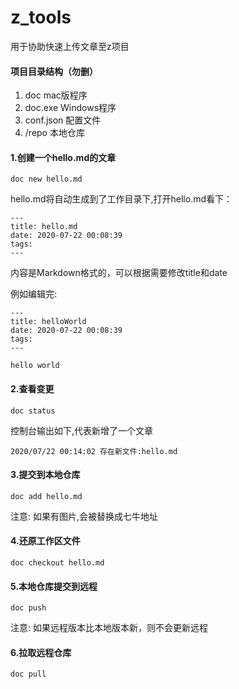 # z_tools
用于协助快速上传文章至z项目

#### 项目目录结构（勿删）
1. doc  mac版程序
2. doc.exe Windows程序
3. conf.json 配置文件
4. /repo 本地仓库

#### 1.创建一个hello.md的文章

```
doc new hello.md
```
hello.md将自动生成到了工作目录下,打开hello.md看下：

```
---
title: hello.md
date: 2020-07-22 00:08:39
tags:
---
```
内容是Markdown格式的，可以根据需要修改title和date

例如编辑完:

```
---
title: helloWorld
date: 2020-07-22 00:08:39
tags:
---

hello world
```

#### 2.查看变更
```
doc status
```
控制台输出如下,代表新增了一个文章
```
2020/07/22 00:14:02 存在新文件:hello.md
```

#### 3.提交到本地仓库
```
doc add hello.md
```
注意: 如果有图片,会被替换成七牛地址

#### 4.还原工作区文件
```
doc checkout hello.md
```

#### 5.本地仓库提交到远程
```
doc push
```
注意: 如果远程版本比本地版本新，则不会更新远程

#### 6.拉取远程仓库
```
doc pull
```
